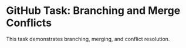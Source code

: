 # GitHub Task: Branching and Merge Conflicts
This task demonstrates branching, merging, and conflict resolution.

